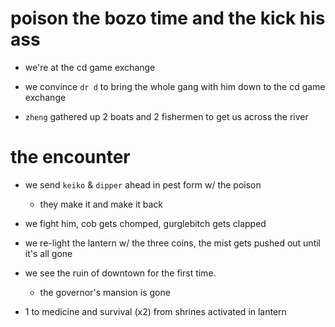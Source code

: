 # poison the bozo time and the kick his ass
- we're at the cd game exchange
- we convince `dr d` to bring the whole gang with him down to the cd game exchange

- `zheng` gathered up 2 boats and 2 fishermen to get us across the river

# the encounter
- we send `keiko` & `dipper` ahead in pest form w/ the poison
    - they make it and make it back

- we fight him, cob gets chomped, gurglebitch gets clapped

- we re-light the lantern w/ the three coins, the mist gets pushed out until it's all gone

- we see the ruin of downtown for the first time.
    - the governor's mansion is gone

+ 1 to medicine and survival (x2) from shrines activated in lantern
